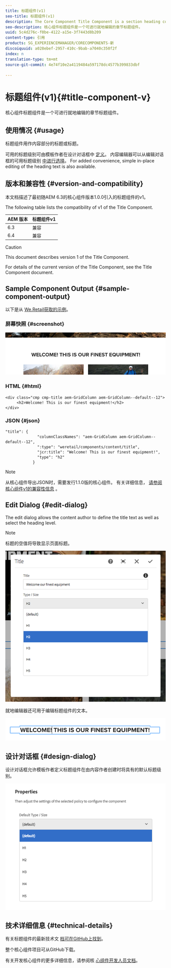 ```yaml
---
title: 标题组件(v1)
seo-title: 标题组件(v1)
description: The Core Component Title Component is a section heading component that features in-place editing.
seo-description: 核心组件标题组件是一个可进行就地编辑的章节标题组件。
uuid: 5c4d276c-f0be-4122-a15e-3f7443d8b209
content-type: 引用
products: SG_EXPERIENCEMANAGER/CORECOMPONENTS-新
discoiquuid: a028ebef-2957-410c-9bab-a7040c350f2f
index: n
translation-type: tm+mt
source-git-commit: 4e74f10e2a4119484a597178dc4577b399833dbf

---
```



# 标题组件(v1){#title-component-v}

核心组件标题组件是一个可进行就地编辑的章节标题组件。

## 使用情况 {#usage}

标题组件用作内容部分的标题或标题。

可用的标题级别可由模板作者在设计对话框中 [定义](title-v1.md#main-pars_title_1995166862)。 内容编辑器可以从编辑对话框的可用标题级别 [中进行选择](title-v1.md#main-pars_title)。 For added convenience, simple in-place editing of the heading text is also available.

## 版本和兼容性 {#version-and-compatibility}

本文档描述了最初随AEM 6.3的核心组件版本1.0.0引入的标题组件的v1。

The following table lists the compatibility of v1 of the Title Component.

| AEM 版本 | 标题组件v1 |
|--- |--- |
| 6.3 | 兼容 |
| 6.4 | 兼容 |

>[!CAUTION]
>
>This document describes version 1 of the Title Component.
>
>For details of the current version of the Title Component, see the Title Component document.[](title.md)

## Sample Component Output {#sample-component-output}

以下是从 [We.Retail获取的示例](https://helpx.adobe.com/experience-manager/6-4/sites/developing/using/we-retail.html)。

### 屏幕快照 {#screenshot}

![](assets/chlimage_1-36.png)

### HTML {#html}

```
<div class="cmp cmp-title aem-GridColumn aem-GridColumn--default--12">
     <h2>Welcome! This is our finest equipment!</h2>
</div>
```

### JSON {#json}

```
"title": {
              "columnClassNames": "aem-GridColumn aem-GridColumn--default--12",
              ":type": "weretail/components/content/title",
              "jcr:title": "Welcome! This is our finest equipment!",
              "type": "h2"
            }
```

>[!NOTE]
>
>从核心组件导出JSON时，需要发行1.1.0版的核心组件。 有关详细信息， [请参阅核心组件v1的兼容性信息](versions.md#main-pars_title_236368006) 。

## Edit Dialog {#edit-dialog}

The edit dialog allows the content author to define the title text as well as select the heading level.

>[!NOTE]
>
>标题的空值将导致显示页面标题。

![](assets/chlimage_1-91.png)

就地编辑器还可用于编辑标题组件的文本。

![](assets/chlimage_1-37.png)

## 设计对话框 {#design-dialog}

设计对话框允许模板作者定义标题组件在由内容作者创建时将具有的默认标题级别。

![](assets/chlimage_1-92.png)

## 技术详细信息 {#technical-details}

有关标题组件的最新技术文 [档可在GitHub上找到](https://github.com/adobe/aem-core-wcm-components/tree/master/content/src/content/jcr_root/apps/core/wcm/components/title/v1/title)。

整个核心组件项目可从GitHub下载。

有关开发核心组件的更多详细信息，请参阅核 [心组件开发人员文档](developing.md)。
